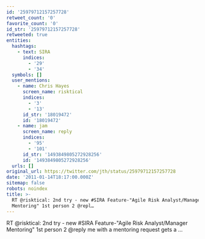 ```yaml
---
id: '25979712157257728'
retweet_count: '0'
favorite_count: '0'
id_str: '25979712157257728'
retweeted: true
entities:
  hashtags:
    - text: SIRA
      indices:
        - '29'
        - '34'
  symbols: []
  user_mentions:
    - name: Chris Hayes
      screen_name: risktical
      indices:
        - '3'
        - '13'
      id_str: '18019472'
      id: '18019472'
    - name: jam
      screen_name: reply
      indices:
        - '95'
        - '101'
      id_str: '1493849805272928256'
      id: '1493849805272928256'
  urls: []
original_url: https://twitter.com/jth/status/25979712157257728
date: '2011-01-14T18:17:00.000Z'
sitemap: false
robots: noindex
title: >-
  RT @risktical: 2nd try - new #SIRA Feature-"Agile Risk Analyst/Manager
  Mentoring" 1st person 2 @repl…
---
```


RT @risktical: 2nd try - new #SIRA Feature-"Agile Risk Analyst/Manager Mentoring" 1st person 2 @reply me with a mentoring request gets a ...